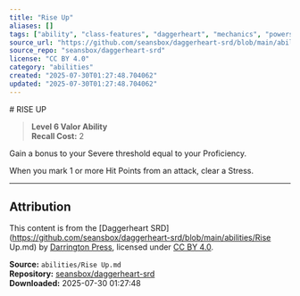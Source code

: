 ```yaml
---
title: "Rise Up"
aliases: []
tags: ["ability", "class-features", "daggerheart", "mechanics", "powers", "reference", "srd", "ttrpg"]
source_url: "https://github.com/seansbox/daggerheart-srd/blob/main/abilities/Rise Up.md"
source_repo: "seansbox/daggerheart-srd"
license: "CC BY 4.0"
category: "abilities"
created: "2025-07-30T01:27:48.704062"
updated: "2025-07-30T01:27:48.704062"
---
```


﻿# RISE UP

> **Level 6 Valor Ability**  
> **Recall Cost:** 2

Gain a bonus to your Severe threshold equal to your Proficiency.

When you mark 1 or more Hit Points from an attack, clear a Stress.

---

## Attribution

This content is from the [Daggerheart SRD](https://github.com/seansbox/daggerheart-srd/blob/main/abilities/Rise Up.md) by [Darrington Press](https://darringtonpress.com/), licensed under [CC BY 4.0](https://creativecommons.org/licenses/by/4.0/).

**Source:** `abilities/Rise Up.md`  
**Repository:** [seansbox/daggerheart-srd](https://github.com/seansbox/daggerheart-srd)  
**Downloaded:** 2025-07-30 01:27:48

